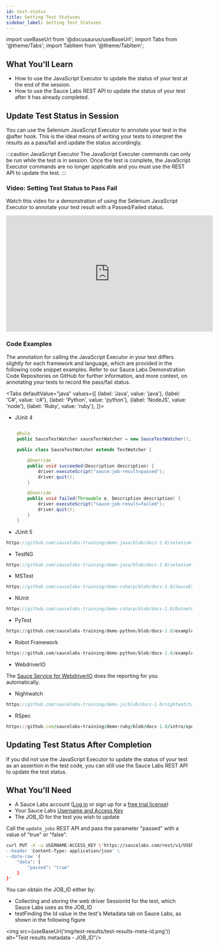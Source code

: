 ```yaml
---
id: test-status
title: Setting Test Statuses
sidebar_label: Setting Test Statuses
---
```


import useBaseUrl from '@docusaurus/useBaseUrl';
import Tabs from '@theme/Tabs';
import TabItem from '@theme/TabItem';

## What You'll Learn
* How to use the JavaScript Executor to update the status of your test at the end of the session.
* How to use the Sauce Labs REST API to update the status of your test after it has already completed.

## Update Test Status in Session
You can use the Selenium JavaScript Executor to annotate your test in the @after hook. This is the ideal means of
writing your tests to interpret the results as a pass/fail and update the status accordingly.

:::caution JavaScript Executor
The JavaScript Executer commands can only be run while the test is in session.
Once the test is complete, the JavaScript Executor commands are no longer applicable and you must use the
REST API to update the test.
:::

### Video: Setting Test Status to Pass Fail
Watch this video for a demonstration of using the Selenium JavaScript Executor to annotate your test result with a
Passed/Failed status.

<iframe width="560" height="315" src="https://www.youtube.com/embed/iaKRGjO-L8Y" title="YouTube video player"
frameborder="0" allow="accelerometer; autoplay; clipboard-write; encrypted-media; gyroscope; picture-in-picture"
allowfullscreen></iframe>

### Code Examples

The annotation for calling the JavaScript Executor in your test differs slightly for each framework and language,
which are provided in the following code snippet examples. Refer to our Sauce Labs Demonstration Code Repositories
on GitHub for further information, and more context, on annotating your tests to record the pass/fail status.

<Tabs
defaultValue="java"
values={[
    {label: 'Java', value: 'java'},
    {label: 'C#', value: 'c#'},
    {label: 'Python', value: 'python'},
    {label: 'NodeJS', value: 'node'},
    {label: 'Ruby', value: 'ruby'},
]}>

<TabItem value="java">
    
* JUnit 4
```java reference title="Test Reporting with JUnit 4 Test Watcher"
    
    @Rule
    public SauceTestWatcher sauceTestWatcher = new SauceTestWatcher();

    public class SauceTestWatcher extends TestWatcher {

        @Override
        public void succeeded(Description description) {
            driver.executeScript("sauce:job-result=passed");
            driver.quit();
        }

        @Override
        public void failed(Throwable e, Description description) {
            driver.executeScript("sauce:job-result=failed");
            driver.quit();
        }
    }
```

* JUnit 5
```java reference title="Test Reporting with JUnit 5 Test Watcher"
https://github.com/saucelabs-training/demo-java/blob/docs-1.0/selenium-examples/src/test/java/com/saucedemo/selenium/demo/SeleniumTest.java#L56-L68
```

* TestNG
```java reference title="Test Reporting with TestNG"
https://github.com/saucelabs-training/demo-java/blob/docs-1.0/selenium-testng-examples/src/test/java/com/saucedemo/selenium/testng/demo/SeleniumTest.java#L43-L47
```

</TabItem>
<TabItem value="c#">

* MSTest
```csharp reference title="Test Reporting with MSTest"
https://github.com/saucelabs-training/demo-csharp/blob/docs-1.0/SauceExamples/SeleniumMsTest/Onboarding/InstantSauceTest.cs#L83-L85
```

* NUnit
```csharp reference title="Test Reporting with NUnit"
https://github.com/saucelabs-training/demo-csharp/blob/docs-1.0/DotnetCore/Sauce.Demo/Core.Selenium.Examples/AllTestsBase.cs#L61-L64
```

</TabItem>
<TabItem value="python">

* PyTest
```python reference title="Test Reporting with PyTest"
https://github.com/saucelabs-training/demo-python/blob/docs-1.0/examples/w3c-examples/test_pytest_chrome.py#L33-L38
```

* Robot Framework
```python reference title="Test Reporting with Robot Framework"
https://github.com/saucelabs-training/demo-python/blob/docs-1.0/examples/robotframework/desktop_web/Tests/resource.robot#L58-L61
```

</TabItem>
<TabItem value="node">

* WebdriverIO

The [Sauce Service for WebdriverIO](https://v6.webdriver.io/docs/sauce-service.html) does the reporting for you automatically.

* Nightwatch
```javascript reference title="Test Reporting with Nightwatch"
https://github.com/saucelabs-training/demo-js/blob/docs-1.0/nightwatch/appium-web/examples/update-sauce-real-devices/tests/custom-commands/customSauceLabsEnd.js#L30-L35
```

</TabItem>

<TabItem value="ruby">

* RSpec
```ruby reference title="Test Reporting with RSpec"
https://github.com/saucelabs-training/demo-ruby/blob/docs-1.0/intro/spec/spec_helper.rb#L20-L24
```

</TabItem>
</Tabs>


## Updating Test Status After Completion

If you did not use the JavaScript Executor to update the status of your test as an assertion in the test code,
you can still use the Sauce Labs REST API to update the test status.

## What You'll Need
* A Sauce Labs account ([Log in](https://accounts.saucelabs.com/am/XUI/#login/) or sign up for a [free trial license](https://saucelabs.com/sign-up))
* Your Sauce Labs [Username and Access Key](https://app.saucelabs.com/user-settings)
* The JOB_ID for the test you wish to update

Call the `update_jobs` REST API and pass the parameter "passed" with a value of "true" or "false".


```bash title="Update Test Status"
curl PUT -X -u USERNAME:ACCESS_KEY \'https://saucelabs.com/rest/v1/USERNAME/jobs/JOB_ID' \
--header 'Content-Type: application/json' \
--data-raw '{
    "data": {
        "passed": "true"
    }
}'
```

You can obtain the JOB_ID either by:

* Collecting and storing the web driver SessionId for the test, which Sauce Labs uses as the JOB_ID
* testFinding the Id value in the test's Metadata tab on Sauce Labs, as shown in the following figure

<img src={useBaseUrl('img/test-results/test-results-meta-id.png')} alt="Test results metadata - JOB_ID"/>
